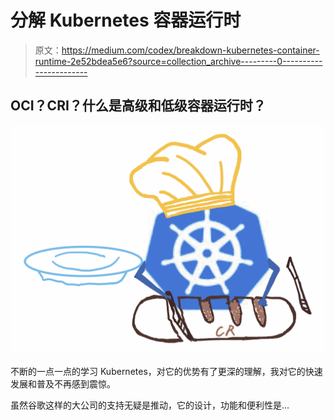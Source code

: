 # 分解 Kubernetes 容器运行时

> 原文：<https://medium.com/codex/breakdown-kubernetes-container-runtime-2e52bdea5e6?source=collection_archive---------0----------------------->

## OCI？CRI？什么是高级和低级容器运行时？

![](img/a007d13824d2ff0a042114d1d91f6f1c.png)

不断的一点一点的学习 Kubernetes，对它的优势有了更深的理解，我对它的快速发展和普及不再感到震惊。

虽然谷歌这样的大公司的支持无疑是推动，它的设计，功能和便利性是…